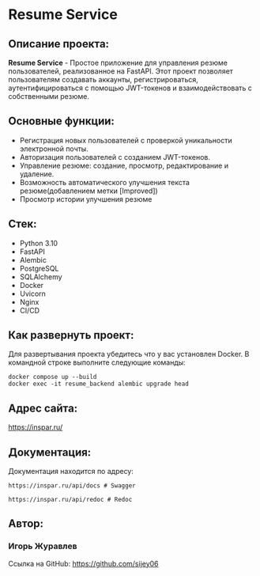 # Resume Service
## Описание проекта:
**Resume Service** - Простое приложение для управления резюме пользователей, реализованное на FastAPI. Этот проект позволяет пользователям создавать аккаунты, регистрироваться, аутентифицироваться с помощью JWT-токенов и взаимодействовать с собственными резюме.
## Основные функции:
- Регистрация новых пользователей с проверкой уникальности электронной почты.
- Авторизация пользователей с созданием JWT-токенов.
- Управление резюме: создание, просмотр, редактирование и удаление.
- Возможность автоматического улучшения текста резюме(добавлением метки [Improved])
- Просмотр истории улучшения резюме
## Стек:
- Python 3.10
- FastAPI
- Alembic
- PostgreSQL
- SQLAlchemy
- Docker
- Uvicorn
- Nginx
- CI/CD
## Как развернуть проект:
Для развертывания проекта убедитесь что у вас установлен Docker.
В командной строке выполните следующие команды:
```
docker compose up --build
docker exec -it resume_backend alembic upgrade head
```
## Адрес сайта:
https://inspar.ru/
## Документация:
Документация находится по адресу:
```
https://inspar.ru/api/docs # Swagger
```
```
https://inspar.ru/api/redoc # Redoc
```
## Автор:
### Игорь Журавлев
Ссылка на GitHub:
https://github.com/sijey06